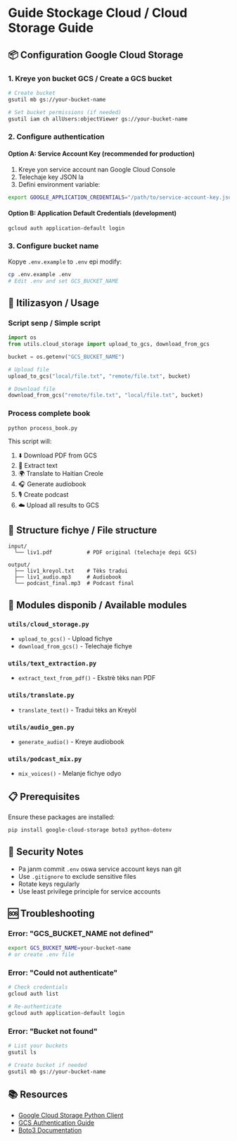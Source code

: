 # Guide Stockage Cloud / Cloud Storage Guide

## 📦 Configuration Google Cloud Storage

### 1. Kreye yon bucket GCS / Create a GCS bucket

```bash
# Create bucket
gsutil mb gs://your-bucket-name

# Set bucket permissions (if needed)
gsutil iam ch allUsers:objectViewer gs://your-bucket-name
```

### 2. Configure authentication

#### Option A: Service Account Key (recommended for production)

1. Kreye yon service account nan Google Cloud Console
2. Telechaje key JSON la
3. Defini environment variable:

```bash
export GOOGLE_APPLICATION_CREDENTIALS="/path/to/service-account-key.json"
```

#### Option B: Application Default Credentials (development)

```bash
gcloud auth application-default login
```

### 3. Configure bucket name

Kopye `.env.example` to `.env` epi modify:

```bash
cp .env.example .env
# Edit .env and set GCS_BUCKET_NAME
```

## 🚀 Itilizasyon / Usage

### Script senp / Simple script

```python
import os
from utils.cloud_storage import upload_to_gcs, download_from_gcs

bucket = os.getenv("GCS_BUCKET_NAME")

# Upload file
upload_to_gcs("local/file.txt", "remote/file.txt", bucket)

# Download file
download_from_gcs("remote/file.txt", "local/file.txt", bucket)
```

### Process complete book

```bash
python process_book.py
```

This script will:
1. ⬇️ Download PDF from GCS
2. 📄 Extract text
3. 🌍 Translate to Haitian Creole
4. 🎧 Generate audiobook
5. 🎙️ Create podcast
6. ☁️ Upload all results to GCS

## 📁 Structure fichye / File structure

```
input/
  └── liv1.pdf           # PDF original (telechaje depi GCS)

output/
  ├── liv1_kreyol.txt    # Tèks tradui
  ├── liv1_audio.mp3     # Audiobook
  └── podcast_final.mp3  # Podcast final
```

## 🔧 Modules disponib / Available modules

### `utils/cloud_storage.py`
- `upload_to_gcs()` - Upload fichye
- `download_from_gcs()` - Telechaje fichye

### `utils/text_extraction.py`
- `extract_text_from_pdf()` - Ekstrè tèks nan PDF

### `utils/translate.py`
- `translate_text()` - Tradui tèks an Kreyòl

### `utils/audio_gen.py`
- `generate_audio()` - Kreye audiobook

### `utils/podcast_mix.py`
- `mix_voices()` - Melanje fichye odyo

## 📋 Prerequisites

Ensure these packages are installed:

```bash
pip install google-cloud-storage boto3 python-dotenv
```

## 🔐 Security Notes

- Pa janm commit `.env` oswa service account keys nan git
- Use `.gitignore` to exclude sensitive files
- Rotate keys regularly
- Use least privilege principle for service accounts

## 🆘 Troubleshooting

### Error: "GCS_BUCKET_NAME not defined"
```bash
export GCS_BUCKET_NAME=your-bucket-name
# or create .env file
```

### Error: "Could not authenticate"
```bash
# Check credentials
gcloud auth list

# Re-authenticate
gcloud auth application-default login
```

### Error: "Bucket not found"
```bash
# List your buckets
gsutil ls

# Create bucket if needed
gsutil mb gs://your-bucket-name
```

## 📚 Resources

- [Google Cloud Storage Python Client](https://googleapis.dev/python/storage/latest/index.html)
- [GCS Authentication Guide](https://cloud.google.com/docs/authentication)
- [Boto3 Documentation](https://boto3.amazonaws.com/v1/documentation/api/latest/index.html)

